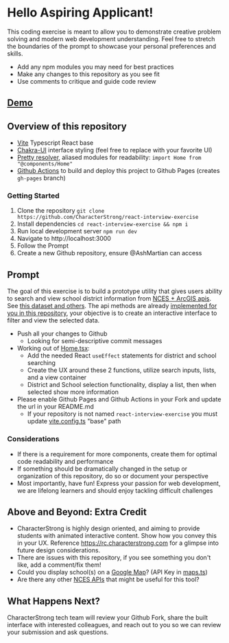 # Hello Aspiring Applicant!

This coding exercise is meant to allow you to demonstrate creative problem solving and modern web development understanding. Feel free to stretch the boundaries of the prompt to showcase your personal preferences and skills. 

- Add any npm modules you may need for best practices
- Make any changes to this repository as you see fit
- Use comments to critique and guide code review

## [Demo](https://characterstrong.github.io/react-interview-exercise/)

## Overview of this repository

- [Vite](https://vitejs.dev/guide/) Typescript React base
- [Chakra-UI](https://chakra-ui.com/docs/principles) interface styling (feel free to replace with your favorite UI)
- [Pretty resolver](tsconfig.paths.json), aliased modules for readability: `import Home from "@components/Home"`
- [Github Actions](.github/workflows/push.yaml) to build and deploy this project to Github Pages (creates `gh-pages` branch)

### Getting Started

1. Clone the repository `git clone https://github.com/CharacterStrong/react-interview-exercise`
2. Install dependencies `cd react-interview-exercise && npm i`
3. Run local development server `npm run dev`
4. Navigate to http://localhost:3000
5. Follow the Prompt
6. Create a new Github repository, ensure @AshMartian can access

## Prompt

The goal of this exercise is to build a prototype utility that gives users ability to search and view school district information from [NCES + ArcGIS apis](https://data-nces.opendata.arcgis.com/datasets/nces::private-school-locations-current/api). See [this dataset and others](https://data-nces.opendata.arcgis.com/datasets/school-district-characteristics-2019-20/explore). The api methods are already [implemented for you in this repository](src/utils/nces.ts), your objective is to create an interactive interface to filter and view the selected data. 

- Push all your changes to Github
    - Looking for semi-descriptive commit messages
- Working out of [Home.tsx](/src/components/Home.tsx):
    - Add the needed React `useEffect` statements for district and school searching
    - Create the UX around these 2 functions, utilize search inputs, lists, and a view container
    - District and School selection functionality, display a list, then when selected show more information
- Please enable Github Pages and Github Actions in your Fork and update the url in your README.md
    - If your repository is not named `react-interview-exercise` you must update [vite.config.ts](vite.config.ts) "base" path

### Considerations

- If there is a requirement for more components, create them for optimal code readability and performance
- If something should be dramatically changed in the setup or organization of this repository, do so or document your perspective
- Most importantly, have fun! Express your passion for web development, we are lifelong learners and should enjoy tackling difficult challenges

## Above and Beyond: Extra Credit

- CharacterStrong is highly design oriented, and aiming to provide students with animated interactive content. Show how you convey this in your UX. Reference https://rc.characterstrong.com for a glimpse into future design considerations.
- There are issues with this repository, if you see something you don't like, add a comment/fix them!
- Could you display school(s) on a [Google Map](https://tomchentw.github.io/react-google-maps/#introduction)? (API Key in [maps.ts](src/utils/maps.ts))
- Are there any other [NCES APIs](https://data-nces.opendata.arcgis.com/search?tags=nces) that might be useful for this tool?

## What Happens Next?

CharacterStrong tech team will review your Github Fork, share the built interface with interested colleagues, and reach out to you so we can review your submission and ask questions.